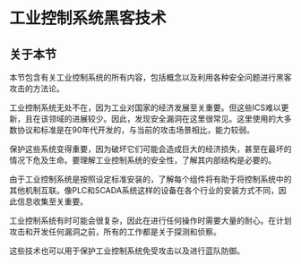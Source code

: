 # 工业控制系统黑客技术

## 关于本节

本节包含有关工业控制系统的所有内容，包括概念以及利用各种安全问题进行黑客攻击的方法论。

工业控制系统无处不在，因为工业对国家的经济发展至关重要。但这些ICS难以更新，且在该领域的进展较少。因此，发现安全漏洞在这里很常见。这里使用的大多数协议和标准是在90年代开发的，与当前的攻击场景相比，能力较弱。

保护这些系统变得重要，因为破坏它们可能会造成巨大的经济损失，甚至在最坏的情况下危及生命。要理解工业控制系统的安全性，了解其内部结构是必要的。

由于工业控制系统是按照设定标准安装的，了解每个组件将有助于将控制系统中的其他机制互联。像PLC和SCADA系统这样的设备在各个行业的安装方式不同，因此信息收集至关重要。

工业控制系统有时可能会很复杂，因此在进行任何操作时需要大量的耐心。在计划攻击和开发任何漏洞之前，所有的工作都是关于探测和侦察。

这些技术也可以用于保护工业控制系统免受攻击以及进行蓝队防御。
